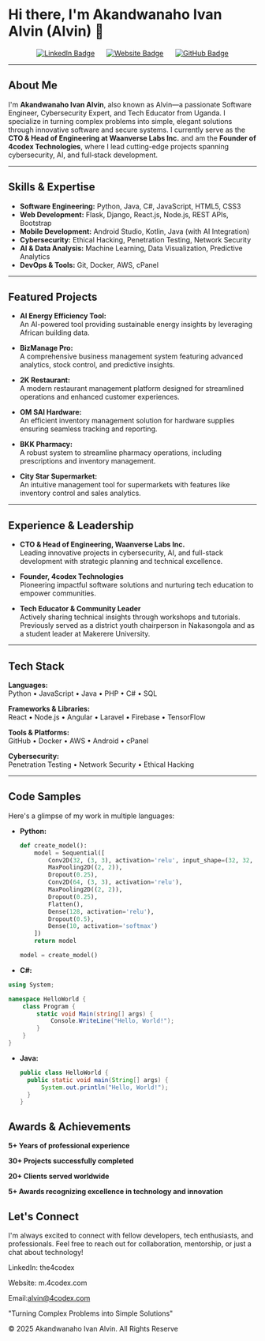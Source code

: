 # Hi there, I'm Akandwanaho Ivan Alvin (Alvin) 👋

<div align="center">
  <a href="https://www.linkedin.com/in/the4codex" target="_blank" style="display:inline-block; margin: 0 10px; transition: transform 0.3s ease;" onmouseover="this.style.transform='scale(1.1) rotate(5deg)'" onmouseout="this.style.transform='scale(1) rotate(0deg)'">
    <img src="https://img.shields.io/badge/LinkedIn-Connect-blue?style=flat-square" alt="LinkedIn Badge" />
  </a>
  <a href="https://m.4codex.com/" target="_blank" style="display:inline-block; margin: 0 10px; transition: transform 0.3s ease;" onmouseover="this.style.transform='scale(1.1) rotate(5deg)'" onmouseout="this.style.transform='scale(1) rotate(0deg)'">
    <img src="https://img.shields.io/badge/Website-Visit-blue?style=flat-square" alt="Website Badge" />
  </a>
  <a href="https://github.com/whitehathackerpr" target="_blank" style="display:inline-block; margin: 0 10px; transition: transform 0.3s ease;" onmouseover="this.style.transform='scale(1.1) rotate(5deg)'" onmouseout="this.style.transform='scale(1) rotate(0deg)'">
    <img src="https://img.shields.io/badge/GitHub-Explore-black?style=flat-square" alt="GitHub Badge" />
  </a>
</div>


---

## About Me

I'm **Akandwanaho Ivan Alvin**, also known as Alvin—a passionate Software Engineer, Cybersecurity Expert, and Tech Educator from Uganda. I specialize in turning complex problems into simple, elegant solutions through innovative software and secure systems. I currently serve as the **CTO & Head of Engineering at Waanverse Labs Inc.** and am the **Founder of 4codex Technologies**, where I lead cutting-edge projects spanning cybersecurity, AI, and full‑stack development.

---

## Skills & Expertise

- **Software Engineering:** Python, Java, C#, JavaScript, HTML5, CSS3  
- **Web Development:** Flask, Django, React.js, Node.js, REST APIs, Bootstrap  
- **Mobile Development:** Android Studio, Kotlin, Java (with AI Integration)  
- **Cybersecurity:** Ethical Hacking, Penetration Testing, Network Security  
- **AI & Data Analysis:** Machine Learning, Data Visualization, Predictive Analytics  
- **DevOps & Tools:** Git, Docker, AWS, cPanel

---

## Featured Projects

- **AI Energy Efficiency Tool:**  
  An AI-powered tool providing sustainable energy insights by leveraging African building data.
  
- **BizManage Pro:**  
  A comprehensive business management system featuring advanced analytics, stock control, and predictive insights.
  
- **2K Restaurant:**  
  A modern restaurant management platform designed for streamlined operations and enhanced customer experiences.
  
- **OM SAI Hardware:**  
  An efficient inventory management solution for hardware supplies ensuring seamless tracking and reporting.
  
- **BKK Pharmacy:**  
  A robust system to streamline pharmacy operations, including prescriptions and inventory management.
  
- **City Star Supermarket:**  
  An intuitive management tool for supermarkets with features like inventory control and sales analytics.

---

## Experience & Leadership

- **CTO & Head of Engineering, Waanverse Labs Inc.**  
  Leading innovative projects in cybersecurity, AI, and full-stack development with strategic planning and technical excellence.
  
- **Founder, 4codex Technologies**  
  Pioneering impactful software solutions and nurturing tech education to empower communities.
  
- **Tech Educator & Community Leader**  
  Actively sharing technical insights through workshops and tutorials. Previously served as a district youth chairperson in Nakasongola and as a student leader at Makerere University.

---

## Tech Stack

**Languages:**  
Python • JavaScript • Java • PHP • C# • SQL

**Frameworks & Libraries:**  
React • Node.js • Angular • Laravel • Firebase • TensorFlow

**Tools & Platforms:**  
GitHub • Docker • AWS • Android • cPanel

**Cybersecurity:**  
Penetration Testing • Network Security • Ethical Hacking

---

## Code Samples

Here's a glimpse of my work in multiple languages:

- **Python:**
  ```python
  def create_model():
      model = Sequential([
          Conv2D(32, (3, 3), activation='relu', input_shape=(32, 32, 3)),
          MaxPooling2D((2, 2)),
          Dropout(0.25),
          Conv2D(64, (3, 3), activation='relu'),
          MaxPooling2D((2, 2)),
          Dropout(0.25),
          Flatten(),
          Dense(128, activation='relu'),
          Dropout(0.5),
          Dense(10, activation='softmax')
      ])
      return model
  
  model = create_model()

- **C#:**
```csharp
using System;

namespace HelloWorld {
    class Program {
        static void Main(string[] args) {
            Console.WriteLine("Hello, World!");
        }
    }
}
```
- **Java:**
  ```java
  public class HelloWorld {
    public static void main(String[] args) {
        System.out.println("Hello, World!");
    }
  }

## Awards & Achievements

**5+ Years of professional experience**

**30+ Projects successfully completed**

**20+ Clients served worldwide**

**5+ Awards recognizing excellence in technology and innovation**


## Let's Connect

I'm always excited to connect with fellow developers, tech enthusiasts, and professionals. Feel free to reach out for collaboration, mentorship, or just a chat about technology!

LinkedIn: the4codex

Website: m.4codex.com

Email:alvin@4codex.com

"Turning Complex Problems into Simple Solutions"


© 2025 Akandwanaho Ivan Alvin. All Rights Reserve






